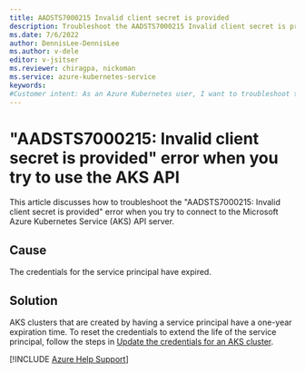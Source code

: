 ```yaml
---
title: AADSTS7000215 Invalid client secret is provided
description: Troubleshoot the AADSTS7000215 Invalid client secret is provided error message when you try to connect to the Azure Kubernetes Service (AKS) API server.
ms.date: 7/6/2022
author: DennisLee-DennisLee
ms.author: v-dele
editor: v-jsitser
ms.reviewer: chiragpa, nickoman
ms.service: azure-kubernetes-service
keywords:
#Customer intent: As an Azure Kubernetes user, I want to troubleshoot the "AADSTS7000215: Invalid client secret is provided" error message so that I can connect successfully to the Azure Kubernetes Service (AKS) API server.
---
```

# "AADSTS7000215: Invalid client secret is provided" error when you try to use the AKS API

This article discusses how to troubleshoot the "AADSTS7000215: Invalid client secret is provided" error when you try to connect to the Microsoft Azure Kubernetes Service (AKS) API server.

## Cause

The credentials for the service principal have expired.

## Solution

AKS clusters that are created by having a service principal have a one-year expiration time. To reset the credentials to extend the life of the service principal, follow the steps in [Update the credentials for an AKS cluster](/azure/aks/update-credentials).

[!INCLUDE [Azure Help Support](../../includes/azure-help-support.md)]
